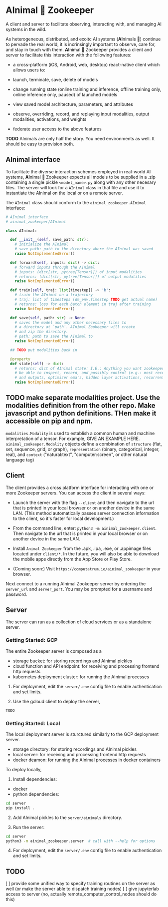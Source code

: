# **AI**nimal :tiger: Zookeeper

A client and server to facilitate observing, interacting with, and managing AI systems in the wild.

As heterogeneous, distributed, and exoitc AI systems (**AI**nimals :tiger:) continue to pervade the real world, it is incrinsingly important to observe, care for, and stay in touch with them. **AI**nimal :tiger: Zookeeper provides a client and server to facilitate this interaction with the following features:

- a cross-platform (iOS, Android, web, desktop) react-native client which allows users to:

- launch, terminate, save, delete of models

- change running state (online training and inference, offline training only, online inference only, paused) of launched models 

- view saved model architecture, parameters, and attributes

- observe, overriding, record, and replaying input modalities, output modalities, activations, and weights

- federate user access to the above features


**TODO** AInimals are only half the story. You need environments as well. It should be easy to provision both.

## **AI**nimal interface

To facilitate the diverse interaction schemes employed in real-world AI systems, **AI**nimal :tiger: Zookeeper expects all models to be supplied in a .zip containing a single pickle `<model_name>.py` along with any other necesary files. The server will look for a `AInimal` class in that file and use it to instantiate the AInimal on the local or on a remote server.

The `AInimal` class should conform to the `ainimal_zookeeper.AInimal` interface:
```python
# AInimal interface
# ainimal_zookeeper/AInimal

class AInimal:

  def __init__(self, save_path: str):
    # initialize the AInimal
    # save_path: path to the directory where the AInimal was saved
    raise NotImplementedError()

  def forward(self, inputs: dict) -> dict:
    # forward inputs through the AInimal
    # inputs: (dict[str, pytree[Tensor]]) of input modalities
    # returns: (dict[str, pytree[Tensor]]) of output modalities
    raise NotImplementedError()

  def train(self, traj: list[timestep]) -> 'b':
    # train the AInimal on a trajectory
    # traj: list of timesteps (dm_env.Timestep TODO get actual name)
    # returns: loss for each batch element in traj after training
    raise NotImplementedError()

  def save(self, path: str) -> None:
    # saves the model and any other necessary files to 
    # a directory at `path`. AInimal Zookeeper will create
    # and zip the directory.
    # path: path to save the AInimal to
    raise NotImplementedError()

  ## TODO put modalities back in

  @property
  def state(self) -> dict:
    # returns: dict of AInimal state: I.E.: Anything you want zookeeper to 
    # be able to inspect, record, and possibly control (e.g.: most recent inputs
    # and outputs, optimizer ema's, hidden layer activations, recurrent state, weights, etc.)
    raise NotImplementedError()
```


## TODO make separate modalities project. Use the modalities definition from the other repo. Make javascript and python definitions. THen make it accessible on pip and npm. 
`modalities.Modality` is used to establish a common human and machine interpretation of a tensor. For example, GIVE AN EXAMPLE HERE.  `ainimal_zookeeper.Modality` objects define a combination of `structure` (flat, set, sequence, grid, or graph), `representation` (binary, categorical, integer, real), and `context` ("natural:text", "computer:screen", or other natural language tag)    

## Client

The client provides a cross platform interface for interacting with one or more Zookeeper servers. You can access the client in several ways:

- Launch the server with the flag `--client` and then navigate to the url that is printed in your local browser or on another device in the same LAN. (This method automatically passes server connection information to the client, so it's faster for local development.)

- From the command line, enter: `python3 -m ainimal_zookeeper.client`. Then navigate to the url that is printed in your local browser or on another device in the same LAN.

- Install `Animal Zookeeper` from the .apk, .ipa, .exe, or .appimage files located under `client/*`. In the future, you will also be able to download the mobile apps directly from the App Store or Play Store.

- (Coming soon:) Visit `https://computatrum.io/ainimal_zookeeper` in your browser.

Next connect to a running AInimal Zookeeper server by entering the `server_url` and `server_port`. You may be prompted for a username and password.

## Server

The server can run as a collection of cloud services or as a standalone server.

### Getting Started: GCP

The entire Zookeeper server is composed as a
- storage bucket: for storing recordings and AInimal pickles
- cloud function and API endpoint: for receiving and processing frontend http requests
- kubernetes deployment cluster: for running the AInimal processes

1. For deployment, edit the `server/.env` config file to enable authentication and set limits.

2. Use the gcloud client to deploy the server,
```bash
TODO
```

### Getting Started: Local

The local deployment server is sturctured similarly to the GCP deployment server.
- storage directory: for storing recordings and AInimal pickles
- local server: for receiving and processing frontend http requests
- docker deamon: for running the AInimal processes in docker containers

To deploy locally,
1. Install dependencies:
- docker
- python dependencies:

```bash
cd server
pip install .
```

2. Add AInimal pickles to the `server/ainimals` directory.

3. Run the server:
```bash
cd server
python3 -m ainimal_zookeeper.server  # call with --help for options
```

4. For deployment, edit the `server/.env` config file to enable authentication and set limits.

## TODO

[ ] provide some unified way to specify training routines on the server as well (or make the server able to dispatch training nodes)
[ ] give jupyterlab access to server (no, actually remote_computer_control_nodes should do this)